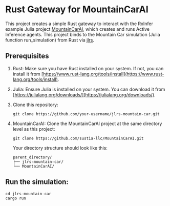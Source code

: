 # Rust Gateway for MountainCarAI

This project creates a simple Rust gateway to interact with the RxInfer example Julia project [MountainCarAI](https://github.com/sustia-llc/MountainCarAI), which creates and runs Active Inference agents. This project binds to the Mountain Car simulation (Julia function run_simulation) from Rust via [jlrs](https://github.com/Taaitaaiger/jlrs).

## Prerequisites

1. Rust: Make sure you have Rust installed on your system. If not, you can install it from [https://www.rust-lang.org/tools/install](https://www.rust-lang.org/tools/install).

2. Julia: Ensure Julia is installed on your system. You can download it from [https://julialang.org/downloads/](https://julialang.org/downloads/).
3. Clone this repository:
   ```
   git clone https://github.com/your-username/jlrs-mountain-car.git
   ```
4. MountainCarAI: Clone the MountainCarAI project at the same directory level as this project:

   ```
   git clone https://github.com/sustia-llc/MountainCarAI.git
   ```

   Your directory structure should look like this:

   ```
   parent_directory/
   ├── jlrs-mountain-car/
   └── MountainCarAI/
   ```

## Run the simulation: 
   ```
   cd jlrs-mountain-car
   cargo run
   ```